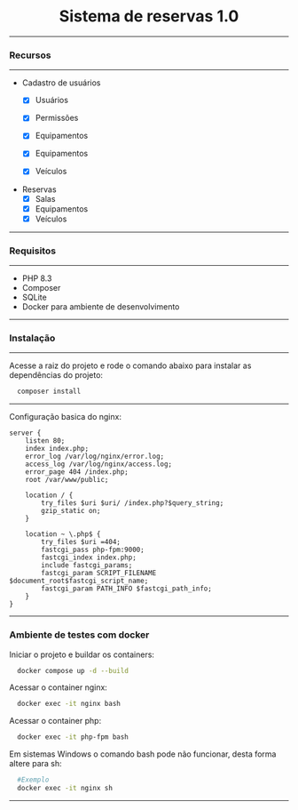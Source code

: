 <h1 style="text-align: center">Sistema de reservas 1.0</h1>

---
### Recursos

---

- Cadastro de usuários
  - [X] Usuários
  - [X] Permissões
  - [X] Equipamentos 
  - [X] Equipamentos 
  - [X] Veículos


- Reservas
  - [X] Salas
  - [X] Equipamentos
  - [X] Veículos

---


### Requisitos

---

- PHP 8.3
- Composer
- SQLite
- Docker para ambiente de desenvolvimento

---

### Instalação

--- 

Acesse a raiz do projeto e rode o comando abaixo para instalar as dependências do projeto:

```bash
  composer install
````

---
Configuração basica do nginx:

```text
server {
    listen 80;
    index index.php;
    error_log /var/log/nginx/error.log;
    access_log /var/log/nginx/access.log;
    error_page 404 /index.php;
    root /var/www/public;

    location / {
        try_files $uri $uri/ /index.php?$query_string;
        gzip_static on;
    }

    location ~ \.php$ {
        try_files $uri =404;
        fastcgi_pass php-fpm:9000;
        fastcgi_index index.php;
        include fastcgi_params;
        fastcgi_param SCRIPT_FILENAME $document_root$fastcgi_script_name;
        fastcgi_param PATH_INFO $fastcgi_path_info;
    }
}

```

---

### Ambiente de testes com docker

Iniciar o projeto e buildar os containers:

```bash
  docker compose up -d --build
```

Acessar o container nginx:

```bash
  docker exec -it nginx bash
```

Acessar o container php:

```bash
  docker exec -it php-fpm bash
```

Em sistemas Windows o comando bash pode não funcionar, desta forma altere para sh:
```bash
  #Exemplo
  docker exec -it nginx sh
```


---